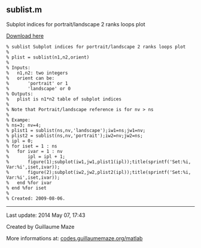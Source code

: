 ## sublist.m ##
Subplot indices for portrait/landscape 2 ranks loops plot

[Download here](http://guillaumemaze.googlecode.com/svn/trunk/matlab/codes/graphicxPlots/sublist.m)

```
% sublist Subplot indices for portrait/landscape 2 ranks loops plot
%
% plist = sublist(n1,n2,orient)
% 
% Inputs:
%	n1,n2: two integers
% 	orient can be:
%		'portrait' or 1
%		'landscape' or 0
% Outputs:
% 	plist is n1*n2 table of subplot indices
%
% Note that Portrait/landscape reference is for nv > ns
%
% Exampe:
% ns=3; nv=4;
% plist1 = sublist(ns,nv,'landscape');iw1=ns;jw1=nv;
% plist2 = sublist(ns,nv,'portrait');iw2=nv;jw2=ns; 
% ipl = 0;
% for iset = 1 : ns
%	for ivar = 1 : nv
%		ipl = ipl + 1;
%		figure(1);subplot(iw1,jw1,plist1(ipl));title(sprintf('Set:%i, Var:%i',iset,ivar));
%		figure(2);subplot(iw2,jw2,plist2(ipl));title(sprintf('Set:%i, Var:%i',iset,ivar));
%	end %for ivar
% end %for iset
%
% Created: 2009-08-06.
```

---

Last update: 2014 May 07, 17:43

Created by Guillaume Maze

More informations at: [codes.guillaumemaze.org/matlab](http://codes.guillaumemaze.org/matlab)